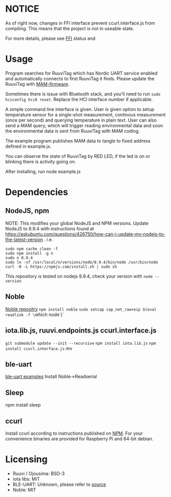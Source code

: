 # NOTICE
As of right now, changes in FFI interface prevent ccurl.interface.js from compiling. 
This means that the project is not in useable state. 

For more details, please see [FFI](https://www.npmjs.com/package/ffi) status
and 

# Usage
Program searches for RuuviTag which has Nordic UART service enabled
and automatically connects to first RuuviTag it finds.
Please update the RuuviTag with [MAM-firmware](https://lab.ruuvi.com/distribution-packages/frankfurt_demo_dfu.zip).

Sometimes there is issue with Bluetooth stack, and you'll need to run
`sudo hciconfig hci0 reset`. Replace the HCI interface number if applicable. 

A simple command line interface is given. 
User is given option to setup temperature sensor for a single-shot measurement,
continous measurement (once per second) and querying temperature in plain text.
User can also send a MAM query, which will trigger reading environmental data 
and soon the environmental data is sent from RuuviTag with MAM coding. 

The example program publishes MAM data to tangle to fixed address defined in example.js.

You can observe the state of RuuviTag by RED LED, if the led is on or blinking there is activity
going on.

After installing, run node example.js

# Dependencies
## NodeJS, npm 
NOTE: This modifies your global NodeJS and NPM versions.
Update NodeJS to 8.9.4 with instructions found at
https://askubuntu.com/questions/426750/how-can-i-update-my-nodejs-to-the-latest-version . i.e.
```
sudo npm cache clean -f
sudo npm install -g n
sudo n 8.9.4
sudo ln -sf /usr/local/n/versions/node/8.9.4/bin/node /usr/bin/node
curl -0 -L https://npmjs.com/install.sh | sudo sh
```

This repository is tested on nodejs 8.9.4, check your version with `node --version`

## Noble
[Noble repositry](https://github.com/sandeepmistry/noble)
`npm install noble`
`sudo setcap cap_net_raw+eip $(eval readlink -f \`which node\`)`

## iota.lib.js, ruuvi.endpoints.js ccurl.interface.js
`git submodule update --init --recursive`
`npm install iota.lib.js`
`npm install ccurl.interface.js`
mv 

## ble-uart
[ble-uart examples](https://github.com/tigoe/BluetoothLE-Examples)
Install Noble->Readserial

## Sleep
npm install sleep

## ccurl
Install ccurl according to instructions published on [NPM](https://www.npmjs.com/package/ccurl.interface.js#https://github.com/iotaledger/ccurl).
For your convenience binaries are provided for Raspberry Pi and 64-bit debian.

# Licensing
 * Ruuvi / Ojousima: BSD-3
 * iota libs: MIT
 * BLE-UART: Unknown, please refer to [source](https://github.com/tigoe/BluetoothLE-Examples/issues/7)
 * Noble: MIT 

